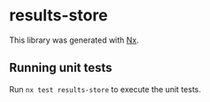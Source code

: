 # results-store

This library was generated with [Nx](https://nx.dev).

## Running unit tests

Run `nx test results-store` to execute the unit tests.
